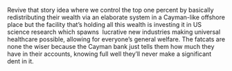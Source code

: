 Revive that story idea where we control the top one percent by basically redistributing their wealth via an elaborate system in a Cayman-like offshore place but the facility that’s holding all this wealth is investing it in US science research which spawns  lucrative new industries making universal healthcare possible, allowing for everyone’s general welfare. The fatcats are none the wiser because the Cayman bank just tells them how much they have in their accounts, knowing full well they’ll never make a significant dent in it.